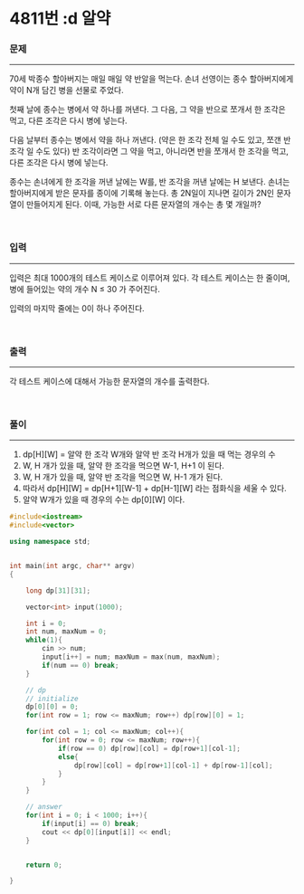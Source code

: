4811번 :d 알약
=============

### 문제
***
70세 박종수 할아버지는 매일 매일 약 반알을 먹는다. 손녀 선영이는 종수 할아버지에게 약이 N개 담긴 병을 선물로 주었다.

첫째 날에 종수는 병에서 약 하나를 꺼낸다. 그 다음, 그 약을 반으로 쪼개서 한 조각은 먹고, 다른 조각은 다시 병에 넣는다.

다음 날부터 종수는 병에서 약을 하나 꺼낸다. (약은 한 조각 전체 일 수도 있고, 쪼갠 반 조각 일 수도 있다) 반 조각이라면 그 약을 먹고, 아니라면 반을 쪼개서 한 조각을 먹고, 다른 조각은 다시 병에 넣는다.

종수는 손녀에게 한 조각을 꺼낸 날에는 W를, 반 조각을 꺼낸 날에는 H 보낸다. 손녀는 할아버지에게 받은 문자를 종이에 기록해 놓는다. 총 2N일이 지나면 길이가 2N인 문자열이 만들어지게 된다. 이때, 가능한 서로 다른 문자열의 개수는 총 몇 개일까?

<br>

### 입력
***
입력은 최대 1000개의 테스트 케이스로 이루어져 있다. 각 테스트 케이스는 한 줄이며, 병에 들어있는 약의 개수 N ≤ 30 가 주어진다.

입력의 마지막 줄에는 0이 하나 주어진다.

<br>

### 출력
***
각 테스트 케이스에 대해서 가능한 문자열의 개수를 출력한다.

<br>

### 풀이
***

1. dp[H][W] = 알약 한 조각 W개와 알약 반 조각 H개가 있을 때 먹는 경우의 수
2. W, H 개가 있을 때, 알약 한 조각을 먹으면 W-1, H+1 이 된다.
3. W, H 개가 있을 때, 알약 반 조각을 먹으면 W, H-1 개가 된다.
4. 따라서 dp[H][W] = dp[H+1][W-1] + dp[H-1][W] 라는 점화식을 세울 수 있다.
5. 알약 W개가 있을 때 경우의 수는 dp[0][W] 이다.

```c++
#include<iostream>
#include<vector>

using namespace std;


int main(int argc, char** argv)
{

	long dp[31][31];

	vector<int> input(1000);

	int i = 0;
	int num, maxNum = 0;
	while(1){
		cin >> num;
		input[i++] = num; maxNum = max(num, maxNum);
		if(num == 0) break;
	}

	// dp
	// initialize
	dp[0][0] = 0;
	for(int row = 1; row <= maxNum; row++) dp[row][0] = 1;

	for(int col = 1; col <= maxNum; col++){
		for(int row = 0; row <= maxNum; row++){
			if(row == 0) dp[row][col] = dp[row+1][col-1];
			else{
				dp[row][col] = dp[row+1][col-1] + dp[row-1][col];
			}
		}
	}

	// answer
	for(int i = 0; i < 1000; i++){
		if(input[i] == 0) break;
		cout << dp[0][input[i]] << endl;
	}


	return 0;

}
```
